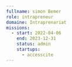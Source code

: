 ```yaml
---
fullname: simon Bemer
role: intrapreneur
domaine: Intraprenariat
missions:
  - start: 2022-04-06
    end: 2023-12-31
    status: admin
    startups:
      - accesscite
---
```

